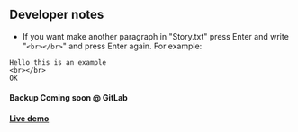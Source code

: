 ## Developer notes
* If you want make another paragraph in "Story.txt" press Enter and write "```<br></br>```" and press Enter again. For example:
```
Hello this is an example
<br></br>
OK
```
#### Backup Coming soon @ GitLab
#### [Live demo](http://demo.lucasmt.rf.gd/Change-the-Text/v2.0.1)
